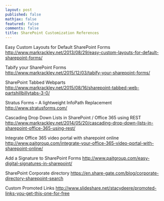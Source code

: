 ```yaml
---
layout: post
published: false
mathjax: false
featured: false
comments: false
title: SharePoint Customization References
---
```


Easy Custom Layouts for Default SharePoint Forms
http://www.markrackley.net/2013/08/29/easy-custom-layouts-for-default-sharepoint-forms/

Tabify your SharePoint Forms
http://www.markrackley.net/2015/12/03/tabify-your-sharepoint-forms/

SharePoint Tabbed Webparts
http://www.markrackley.net/2015/08/16/sharepoint-tabbed-web-partshillbillytabs-3-0/

Stratus Forms – A lightweight InfoPath Replacement
http://www.stratusforms.com/


Cascading Drop Down Lists in SharePoint / Office 365 using REST
http://www.markrackley.net/2014/05/20/cascading-drop-down-lists-in-sharepoint-office-365-using-rest/

Integrate Office 365 video portal with sharepoint online
http://www.paitgroup.com/integrate-your-office-365-video-portal-with-sharepoint-online/

Add a Signature to SharePoint Forms
http://www.paitgroup.com/easy-digital-signatures-in-sharepoint/

SharePoint Corporate directory
https://en.share-gate.com/blog/corporate-directory-sharepoint-search

Custom Promoted Links
http://www.slideshare.net/stacydeere/promoted-links-you-get-this-one-for-free
